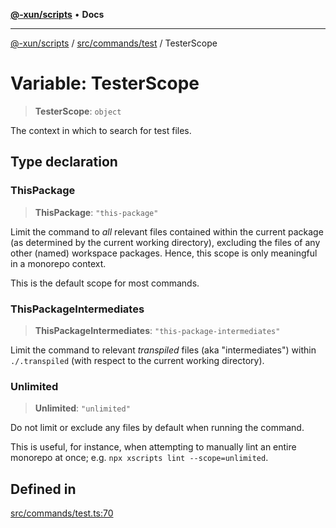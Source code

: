 [**@-xun/scripts**](../../../../README.md) • **Docs**

***

[@-xun/scripts](../../../../README.md) / [src/commands/test](../README.md) / TesterScope

# Variable: TesterScope

> **TesterScope**: `object`

The context in which to search for test files.

## Type declaration

### ThisPackage

> **ThisPackage**: `"this-package"`

Limit the command to _all_ relevant files contained within the current
package (as determined by the current working directory), excluding the
files of any other (named) workspace packages. Hence, this scope is only
meaningful in a monorepo context.

This is the default scope for most commands.

### ThisPackageIntermediates

> **ThisPackageIntermediates**: `"this-package-intermediates"`

Limit the command to relevant _transpiled_ files (aka "intermediates")
within `./.transpiled` (with respect to the current working directory).

### Unlimited

> **Unlimited**: `"unlimited"`

Do not limit or exclude any files by default when running the command.

This is useful, for instance, when attempting to manually lint an entire
monorepo at once; e.g. `npx xscripts lint --scope=unlimited`.

## Defined in

[src/commands/test.ts:70](https://github.com/Xunnamius/xscripts/blob/86b76a595de7a0bbf273ef7bb201d4c62f5e3d77/src/commands/test.ts#L70)

